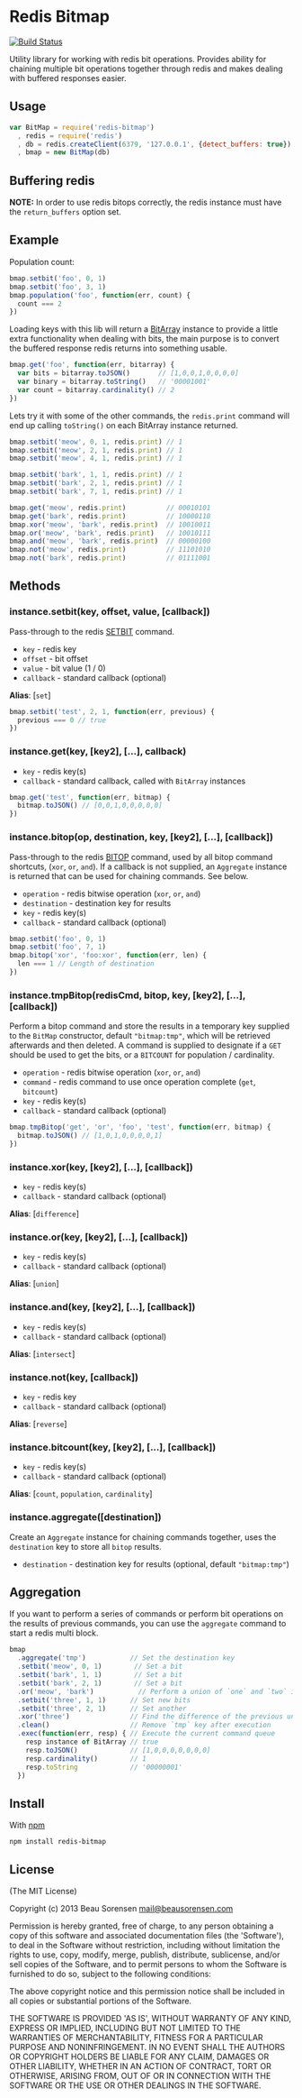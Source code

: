 
Redis Bitmap
============

[![Build Status](https://secure.travis-ci.org/sorensen/redis-bitmap.png)](http://travis-ci.org/sorensen/redis-bitmap)

Utility library for working with redis bit operations. Provides ability for chaining 
multiple bit operations together through redis and makes dealing with buffered 
responses easier.

Usage
-----

```js
var BitMap = require('redis-bitmap')
  , redis = require('redis')
  , db = redis.createClient(6379, '127.0.0.1', {detect_buffers: true})
  , bmap = new BitMap(db)
```


Buffering redis
---------------

**NOTE:** In order to use redis bitops correctly, the redis instance must have the 
`return_buffers` option set.


Example
-------

Population count:

```js
bmap.setbit('foo', 0, 1)
bmap.setbit('foo', 3, 1)
bmap.population('foo', function(err, count) {
  count === 2
})
```

Loading keys with this lib will return a [BitArray](https://github.com/sorensen/node-bitarray) 
instance to provide a little extra functionality when dealing with bits, the 
main purpose is to convert the buffered response redis returns into something usable.

```js
bmap.get('foo', function(err, bitarray) {
  var bits = bitarray.toJSON()       // [1,0,0,1,0,0,0,0]
  var binary = bitarray.toString()   // '00001001'
  var count = bitarray.cardinality() // 2
})
```

Lets try it with some of the other commands, the `redis.print` command will 
end up calling `toString()` on each BitArray instance returned.

```js
bmap.setbit('meow', 0, 1, redis.print) // 1
bmap.setbit('meow', 2, 1, redis.print) // 1
bmap.setbit('meow', 4, 1, redis.print) // 1

bmap.setbit('bark', 1, 1, redis.print) // 1
bmap.setbit('bark', 2, 1, redis.print) // 1
bmap.setbit('bark', 7, 1, redis.print) // 1

bmap.get('meow', redis.print)          // 00010101
bmap.get('bark', redis.print)          // 10000110
bmap.xor('meow', 'bark', redis.print)  // 10010011
bmap.or('meow', 'bark', redis.print)   // 10010111
bmap.and('meow', 'bark', redis.print)  // 00000100
bmap.not('meow', redis.print)          // 11101010
bmap.not('bark', redis.print)          // 01111001
```

Methods
-------

### instance.setbit(key, offset, value, [callback])

Pass-through to the redis [SETBIT](http://redis.io/commands/bitop) command.

* `key` - redis key
* `offset` - bit offset
* `value` - bit value (1 / 0)
* `callback` - standard callback (optional)

**Alias**: [`set`]

```js
bmap.setbit('test', 2, 1, function(err, previous) {
  previous === 0 // true
})
```


### instance.get(key, [key2], […], callback)

* `key` - redis key(s)
* `callback` - standard callback, called with `BitArray` instances

```js
bmap.get('test', function(err, bitmap) {
  bitmap.toJSON() // [0,0,1,0,0,0,0,0]
})
```


### instance.bitop(op, destination, key, [key2], […], [callback])

Pass-through to the redis [BITOP](http://redis.io/commands/bitop) command, used by 
all bitop command shortcuts, (`xor`, `or`, `and`). If a callback is not supplied, 
an `Aggregate` instance is returned that can be used for chaining commands. See below.

* `operation` - redis bitwise operation (`xor`, `or`, `and`)
* `destination` - destination key for results
* `key` - redis key(s)
* `callback` - standard callback (optional)

```js
bmap.setbit('foo', 0, 1)
bmap.setbit('foo', 7, 1)
bmap.bitop('xor', 'foo:xor', function(err, len) {
  len === 1 // Length of destination
})
```


### instance.tmpBitop(redisCmd, bitop, key, [key2], […], [callback])

Perform a bitop command and store the results in a temporary key supplied to 
the `BitMap` constructor, default `"bitmap:tmp"`, which will be retrieved afterwards 
and then deleted. A command is supplied to designate if a `GET` should be used 
to get the bits, or a `BITCOUNT` for population / cardinality.

* `operation` - redis bitwise operation (`xor`, `or`, `and`)
* `command` - redis command to use once operation complete (`get`, `bitcount`)
* `key` - redis key(s)
* `callback` - standard callback (optional)

```js
bmap.tmpBitop('get', 'or', 'foo', 'test', function(err, bitmap) {
  bitmap.toJSON() // [1,0,1,0,0,0,0,1]
})
```


### instance.xor(key, [key2], […], [callback])

* `key` - redis key(s)
* `callback` - standard callback (optional)

**Alias**: [`difference`]


### instance.or(key, [key2], […], [callback])

* `key` - redis key(s)
* `callback` - standard callback (optional)

**Alias**: [`union`]


### instance.and(key, [key2], […], [callback])

* `key` - redis key(s)
* `callback` - standard callback (optional)

**Alias**: [`intersect`]


### instance.not(key, [callback])

* `key` - redis key
* `callback` - standard callback (optional)

**Alias**: [`reverse`]


### instance.bitcount(key, [key2], […], [callback])

* `key` - redis key(s)
* `callback` - standard callback (optional)

**Alias**: [`count`, `population`, `cardinality`]


### instance.aggregate([destination])

Create an `Aggregate` instance for chaining commands together, uses the `destination` 
key to store all `bitop` results.

* `destination` - destination key for results (optional, default `"bitmap:tmp"`)


Aggregation
-----------

If you want to perform a series of commands or perform bit operations on the results
of previous commands, you can use the `aggregate` command to start a redis multi block.

```js
bmap
  .aggregate('tmp')           // Set the destination key
  .setbit('meow', 0, 1)        // Set a bit
  .setbit('bark', 1, 1)        // Set a bit
  .setbit('bark', 2, 1)        // Set a bit
  .or('meow', 'bark')           // Perform a union of `one` and `two` into `tmp`
  .setbit('three', 1, 1)      // Set new bits
  .setbit('three', 2, 1)      // Set another
  .xor('three')               // Find the difference of the previous union with `three`
  .clean()                    // Remove `tmp` key after execution
  .exec(function(err, resp) { // Execute the current command queue  
    resp instance of BitArray // true
    resp.toJSON()             // [1,0,0,0,0,0,0,0]
    resp.cardinality()        // 1
    resp.toString             // '00000001'
  })
```


Install
-------

With [npm](https://npmjs.org)

```
npm install redis-bitmap
```


License
-------

(The MIT License)

Copyright (c) 2013 Beau Sorensen <mail@beausorensen.com>

Permission is hereby granted, free of charge, to any person obtaining
a copy of this software and associated documentation files (the
'Software'), to deal in the Software without restriction, including
without limitation the rights to use, copy, modify, merge, publish,
distribute, sublicense, and/or sell copies of the Software, and to
permit persons to whom the Software is furnished to do so, subject to
the following conditions:

The above copyright notice and this permission notice shall be
included in all copies or substantial portions of the Software.

THE SOFTWARE IS PROVIDED 'AS IS', WITHOUT WARRANTY OF ANY KIND,
EXPRESS OR IMPLIED, INCLUDING BUT NOT LIMITED TO THE WARRANTIES OF
MERCHANTABILITY, FITNESS FOR A PARTICULAR PURPOSE AND NONINFRINGEMENT.
IN NO EVENT SHALL THE AUTHORS OR COPYRIGHT HOLDERS BE LIABLE FOR ANY
CLAIM, DAMAGES OR OTHER LIABILITY, WHETHER IN AN ACTION OF CONTRACT,
TORT OR OTHERWISE, ARISING FROM, OUT OF OR IN CONNECTION WITH THE
SOFTWARE OR THE USE OR OTHER DEALINGS IN THE SOFTWARE.